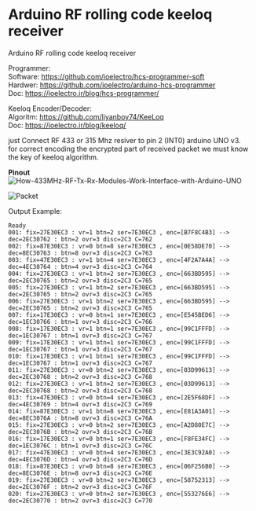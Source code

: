 # Arduino RF rolling code keeloq receiver

Arduino RF rolling code keeloq receiver 

Programmer:<br>
Software: https://github.com/ioelectro/hcs-programmer-soft<br>
Hardwer: https://github.com/ioelectro/arduino-hcs-programmer<br>
Doc: https://ioelectro.ir/blog/hcs-programmer/<br>

Keeloq Encoder/Decoder:<br>
Algoritm: https://github.com/liyanboy74/KeeLoq<br>
Doc: https://ioelectro.ir/blog/keeloq/ <br>

just Connect RF 433 or 315 Mhz resiver to pin 2 (INT0) arduino UNO v3.<br>
for correct encoding the encrypted part of received packet we must know the key of keeloq algorithm.

**Pinout**
![How-433MHz-RF-Tx-Rx-Modules-Work-Interface-with-Arduino-UNO](https://github.com/liyanboy74/arduino-rf-rolling-code-keeloq-receiver/assets/64005694/494af9d4-ec15-42f3-8ccd-76c05fbe732f)

![Packet](https://github.com/liyanboy74/arduino-rf-rolling-code-keeloq-receiver/assets/64005694/ac3b46ce-226e-42ef-95df-c9de44f4fd20)

Output Example:
```
Ready
001: fix=27E30EC3 : vr=1 btn=2 ser=7E30EC3 , enc=[B7F8C4B3] --> dec=2EC30762 : btn=2 ovr=3 disc=2C3 C=762 
002: fix=87E30EC3 : vr=0 btn=8 ser=7E30EC3 , enc=[0E58DE70] --> dec=8EC30763 : btn=8 ovr=3 disc=2C3 C=763 
003: fix=47E30EC3 : vr=1 btn=4 ser=7E30EC3 , enc=[4F2A7A4A] --> dec=4EC30764 : btn=4 ovr=3 disc=2C3 C=764 
004: fix=27E30EC3 : vr=1 btn=2 ser=7E30EC3 , enc=[663BD595] --> dec=2EC30765 : btn=2 ovr=3 disc=2C3 C=765 
005: fix=27E30EC3 : vr=1 btn=2 ser=7E30EC3 , enc=[663BD595] --> dec=2EC30765 : btn=2 ovr=3 disc=2C3 C=765 
006: fix=27E30EC3 : vr=1 btn=2 ser=7E30EC3 , enc=[663BD595] --> dec=2EC30765 : btn=2 ovr=3 disc=2C3 C=765 
007: fix=17E30EC3 : vr=0 btn=1 ser=7E30EC3 , enc=[E545BED6] --> dec=1EC30766 : btn=1 ovr=3 disc=2C3 C=766 
008: fix=17E30EC3 : vr=1 btn=1 ser=7E30EC3 , enc=[99C1FFFD] --> dec=1EC30767 : btn=1 ovr=3 disc=2C3 C=767 
009: fix=17E30EC3 : vr=1 btn=1 ser=7E30EC3 , enc=[99C1FFFD] --> dec=1EC30767 : btn=1 ovr=3 disc=2C3 C=767 
010: fix=17E30EC3 : vr=1 btn=1 ser=7E30EC3 , enc=[99C1FFFD] --> dec=1EC30767 : btn=1 ovr=3 disc=2C3 C=767 
011: fix=27E30EC3 : vr=0 btn=2 ser=7E30EC3 , enc=[03D99613] --> dec=2EC30768 : btn=2 ovr=3 disc=2C3 C=768 
012: fix=27E30EC3 : vr=1 btn=2 ser=7E30EC3 , enc=[03D99613] --> dec=2EC30768 : btn=2 ovr=3 disc=2C3 C=768 
013: fix=47E30EC3 : vr=0 btn=4 ser=7E30EC3 , enc=[2E5F68DF] --> dec=4EC30769 : btn=4 ovr=3 disc=2C3 C=769 
014: fix=87E30EC3 : vr=1 btn=8 ser=7E30EC3 , enc=[E81A3A01] --> dec=8EC3076A : btn=8 ovr=3 disc=2C3 C=76A 
015: fix=27E30EC3 : vr=0 btn=2 ser=7E30EC3 , enc=[A2D80E7C] --> dec=2EC3076B : btn=2 ovr=3 disc=2C3 C=76B 
016: fix=17E30EC3 : vr=0 btn=1 ser=7E30EC3 , enc=[F8FE34FC] --> dec=1EC3076C : btn=1 ovr=3 disc=2C3 C=76C 
017: fix=47E30EC3 : vr=0 btn=4 ser=7E30EC3 , enc=[3E3C92A0] --> dec=4EC3076D : btn=4 ovr=3 disc=2C3 C=76D 
018: fix=87E30EC3 : vr=0 btn=8 ser=7E30EC3 , enc=[06F256B0] --> dec=8EC3076E : btn=8 ovr=3 disc=2C3 C=76E 
019: fix=27E30EC3 : vr=0 btn=2 ser=7E30EC3 , enc=[58752313] --> dec=2EC3076F : btn=2 ovr=3 disc=2C3 C=76F 
020: fix=27E30EC3 : vr=0 btn=2 ser=7E30EC3 , enc=[553276E6] --> dec=2EC30770 : btn=2 ovr=3 disc=2C3 C=770 
```
